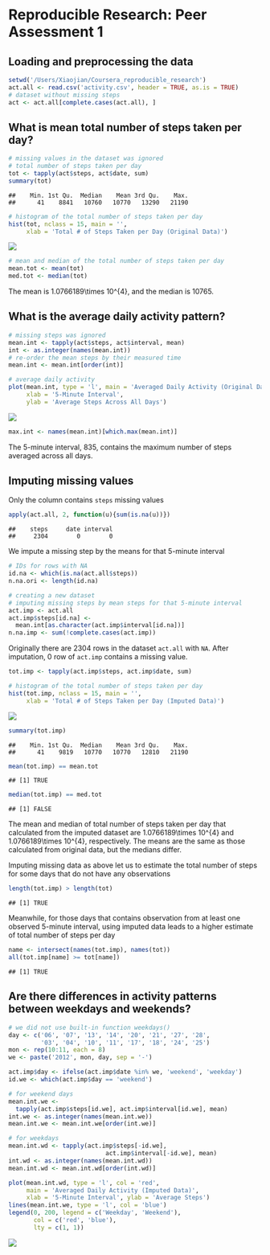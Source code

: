 # Reproducible Research: Peer Assessment 1

## Loading and preprocessing the data


```r
setwd('/Users/Xiaojian/Coursera_reproducible_research')
act.all <- read.csv('activity.csv', header = TRUE, as.is = TRUE)
# dataset without missing steps
act <- act.all[complete.cases(act.all), ]
```

## What is mean total number of steps taken per day?


```r
# missing values in the dataset was ignored
# total number of steps taken per day
tot <- tapply(act$steps, act$date, sum)
summary(tot)
```

```
##    Min. 1st Qu.  Median    Mean 3rd Qu.    Max. 
##      41    8841   10760   10770   13290   21190
```

```r
# histogram of the total number of steps taken per day
hist(tot, nclass = 15, main = '', 
     xlab = 'Total # of Steps Taken per Day (Original Data)')
```

![](PA1_template_files/figure-html/unnamed-chunk-2-1.png)<!-- -->

```r
# mean and median of the total number of steps taken per day
mean.tot <- mean(tot)
med.tot <- median(tot)
```
The mean is 1.0766189\times 10^{4}, and the median is 10765. 

## What is the average daily activity pattern?


```r
# missing steps was ignored
mean.int <- tapply(act$steps, act$interval, mean)
int <- as.integer(names(mean.int))
# re-order the mean steps by their measured time
mean.int <- mean.int[order(int)]

# average daily activity
plot(mean.int, type = 'l', main = 'Averaged Daily Activity (Original Data)', 
     xlab = '5-Minute Interval', 
     ylab = 'Average Steps Across All Days')
```

![](PA1_template_files/figure-html/unnamed-chunk-3-1.png)<!-- -->

```r
max.int <- names(mean.int)[which.max(mean.int)]
```
The 5-minute interval, 835, contains the maximum number of steps averaged across all days. 

## Imputing missing values

Only the column contains `steps` missing values

```r
apply(act.all, 2, function(u){sum(is.na(u))})
```

```
##    steps     date interval 
##     2304        0        0
```
We impute a missing step by the means for that 5-minute interval

```r
# IDs for rows with NA
id.na <- which(is.na(act.all$steps))
n.na.ori <- length(id.na)

# creating a new dataset
# imputing missing steps by mean steps for that 5-minute interval
act.imp <- act.all
act.imp$steps[id.na] <- 
  mean.int[as.character(act.imp$interval[id.na])]
n.na.imp <- sum(!complete.cases(act.imp))
```

Originally there are 2304 rows in the dataset `act.all` with `NA`. After imputation, 0 row of `act.imp` contains a missing value. 


```r
tot.imp <- tapply(act.imp$steps, act.imp$date, sum)

# histogram of the total number of steps taken per day
hist(tot.imp, nclass = 15, main = '', 
     xlab = 'Total # of Steps Taken per Day (Imputed Data)')
```

![](PA1_template_files/figure-html/unnamed-chunk-6-1.png)<!-- -->

```r
summary(tot.imp)
```

```
##    Min. 1st Qu.  Median    Mean 3rd Qu.    Max. 
##      41    9819   10770   10770   12810   21190
```

```r
mean(tot.imp) == mean.tot
```

```
## [1] TRUE
```

```r
median(tot.imp) == med.tot
```

```
## [1] FALSE
```
The mean and median of total number of steps taken per day that calculated from the imputed dataset are 1.0766189\times 10^{4} and 1.0766189\times 10^{4}, respectively. The means are the same as those calculated from original data, but the medians differ. 

Imputing missing data as above let us to estimate the total number of steps for some days that do not have any observations

```r
length(tot.imp) > length(tot)
```

```
## [1] TRUE
```
Meanwhile, for those days that contains observation from at least one observed 5-minute interval, using imputed data leads to a higher estimate of total number of steps per day

```r
name <- intersect(names(tot.imp), names(tot))
all(tot.imp[name] >= tot[name])
```

```
## [1] TRUE
```

## Are there differences in activity patterns between weekdays and weekends?


```r
# we did not use built-in function weekdays()
day <- c('06', '07', '13', '14', '20', '21', '27', '28', 
         '03', '04', '10', '11', '17', '18', '24', '25')
mon <- rep(10:11, each = 8)
we <- paste('2012', mon, day, sep = '-')

act.imp$day <- ifelse(act.imp$date %in% we, 'weekend', 'weekday')
id.we <- which(act.imp$day == 'weekend')

# for weekend days
mean.int.we <- 
  tapply(act.imp$steps[id.we], act.imp$interval[id.we], mean)
int.we <- as.integer(names(mean.int.we))
mean.int.we <- mean.int.we[order(int.we)]

# for weekdays
mean.int.wd <- tapply(act.imp$steps[-id.we], 
                           act.imp$interval[-id.we], mean)
int.wd <- as.integer(names(mean.int.wd))
mean.int.wd <- mean.int.wd[order(int.wd)]

plot(mean.int.wd, type = 'l', col = 'red', 
     main = 'Averaged Daily Activity (Imputed Data)', 
     xlab = '5-Minute Interval', ylab = 'Average Steps')
lines(mean.int.we, type = 'l', col = 'blue')
legend(0, 200, legend = c('Weekday', 'Weekend'), 
       col = c('red', 'blue'), 
       lty = c(1, 1))
```

![](PA1_template_files/figure-html/unnamed-chunk-9-1.png)<!-- -->




